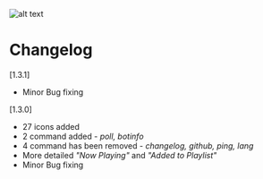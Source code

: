 ![alt text](https://i.imgur.com/6DwfjW8.png "Papi")

# Changelog

[1.3.1]
* Minor Bug fixing

[1.3.0]
* 27 icons added
* 2 command added - *poll, botinfo*
* 4 command has been removed - *changelog, github, ping, lang*
* More detailed *"Now Playing"* and *"Added to Playlist"*
* Minor Bug fixing